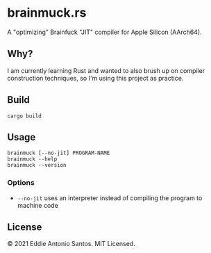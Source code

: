brainmuck.rs
============

A "optimizing" Brainfuck "JIT" compiler for Apple Silicon (AArch64).

Why?
----

I am currently learning Rust and wanted to also brush up on compiler
construction techniques, so I'm using this project as practice.

Build
-----

    cargo build

Usage
-----

    brainmuck [--no-jit] PROGRAM-NAME
    brainmuck --help
    brainmuck --version

### Options

 - `--no-jit`  uses an interpreter instead of compiling the program to machine code

License
-------

© 2021 Eddie Antonio Santos. MIT Licensed.
